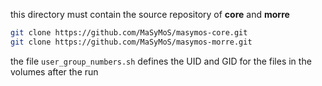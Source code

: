 this directory must contain the source repository of **core** and **morre**

```sh
git clone https://github.com/MaSyMoS/masymos-core.git
git clone https://github.com/MaSyMoS/masymos-morre.git
```

the file `user_group_numbers.sh` defines the UID and GID for the files in the volumes after the run